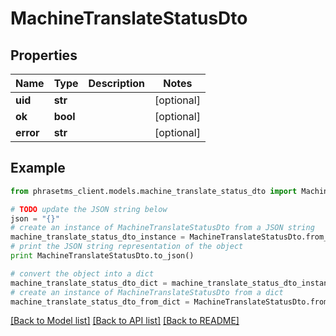 # MachineTranslateStatusDto

## Properties

| Name      | Type     | Description | Notes      |
| --------- | -------- | ----------- | ---------- |
| **uid**   | **str**  |             | [optional] |
| **ok**    | **bool** |             | [optional] |
| **error** | **str**  |             | [optional] |

## Example

```python
from phrasetms_client.models.machine_translate_status_dto import MachineTranslateStatusDto

# TODO update the JSON string below
json = "{}"
# create an instance of MachineTranslateStatusDto from a JSON string
machine_translate_status_dto_instance = MachineTranslateStatusDto.from_json(json)
# print the JSON string representation of the object
print MachineTranslateStatusDto.to_json()

# convert the object into a dict
machine_translate_status_dto_dict = machine_translate_status_dto_instance.to_dict()
# create an instance of MachineTranslateStatusDto from a dict
machine_translate_status_dto_from_dict = MachineTranslateStatusDto.from_dict(machine_translate_status_dto_dict)
```

[[Back to Model list]](../README.md#documentation-for-models) [[Back to API list]](../README.md#documentation-for-api-endpoints) [[Back to README]](../README.md)
